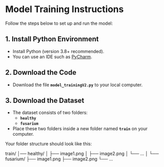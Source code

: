 # Model Training Instructions

Follow the steps below to set up and run the model:

## 1. Install Python Environment
- Install Python (version 3.8+ recommended).  
- You can use an IDE such as [PyCharm](https://www.jetbrains.com/pycharm/).


## 2. Download the Code
- Download the file **`model_trainingV2.py`** to your local computer.  

## 3. Download the Dataset
- The dataset consists of two folders:  
  - **`healthy`**  
  - **`fusarium`**  
- Place these two folders inside a new folder named **`train`** on your computer.  

Your folder structure should look like this:

train/
│── healthy/
│ ├── image1.png
│ ├── image2.png
│ └── ...
│
└── fusarium/
├── image1.png
├── image2.png
└── ...
